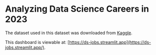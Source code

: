 # Analyzing Data Science Careers in 2023

The dataset used in this dataset was downloaded from [Kaggle](https://www.kaggle.com/datasets/arnabchaki/data-science-salaries-2023).

This dashboard is viewable at: [https://ds-jobs.streamlit.app](https://ds-jobs.streamlit.app/).